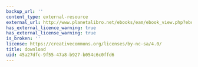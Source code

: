 ```yaml
---
backup_url: ''
content_type: external-resource
external_url: http://www.planetalibro.net/ebooks/eam/ebook_view.php?ebooks_books_id=90&&author_letter=&author=&title_letter=%3e
has_external_licence_warning: true
has_external_license_warning: true
is_broken: ''
license: https://creativecommons.org/licenses/by-nc-sa/4.0/
title: download
uid: 45a27dfc-9f55-47a8-b927-b054c6c0ffd6
---
```

